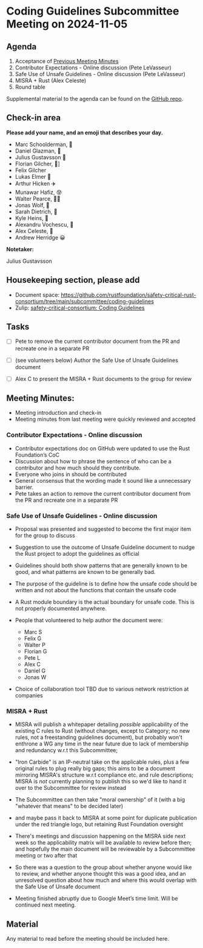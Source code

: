 # Coding Guidelines Subcommittee Meeting on 2024-11-05

## Agenda

1. Acceptance of [Previous Meeting Minutes](../2024-October-22/minutes.md)
2. Contributor Expectations - Online discussion (Pete LeVasseur)
3. Safe Use of Unsafe Guidelines - Online discussion (Pete LeVasseur)
4. MISRA + Rust (Alex Celeste)
5. Round table

Supplemental material to the agenda can be found on the [GitHub repo](https://github.com/rustfoundation/safety-critical-rust-consortium/tree/main/subcommittee/coding-guidelines).

## Check-in area

**Please add your name, and an emoji that describes your day.**

* Marc Schoolderman, 🤧
* Daniel Glazman, 🫥
* Julius Gustavsson 🙂
* Florian Gilcher, 🦀]
* Felix Gilcher
* Lukas Elmer 🚀
* Arthur Hicken ✈️
* Munawar Hafiz, 😰
* Walter Pearce, 😶‍🌫️
* Jonas Wolf, 🫥
* Sarah Dietrich, 🫥
* Kyle Heins, 🫥
* Alexandru Vochescu, 🙂
* Alex Celeste, 🫥
* Andrew Herridge 😀

**Notetaker:**

Julius Gustavsson


## Housekeeping section, please add

* Document space: https://github.com/rustfoundation/safety-critical-rust-consortium/tree/main/subcommittee/coding-guidelines
* Zulip: [safety-critical-consortium: Coding Guidelines](https://rust-lang.zulipchat.com/#narrow/channel/445688-safety-critical-consortium/topic/Coding.20Guidelines)

## Tasks

* [ ] Pete to remove the current contributor document from the PR and recreate one in a separate PR
* [ ] (see volunteers below) Author the Safe Use of Unsafe Guidelines document
* [ ] Alex C to present the MISRA + Rust documents to the group for review


## Meeting Minutes:

* Meeting introduction and check-in
* Meeting minutes from last meeting were quickly reviewed and accepted

### Contributor Expectations \- Online discussion

* Contributor expectations doc on GitHub were updated to use the Rust Foundation’s CoC
* Discussion about how to phrase the sentence of who can be a contributor and how much should they contribute.
* Everyone who joins in should be contributed
* General consensus that the wording made it sound like a unnecessary barrier.
* Pete takes an action to remove the current contributor document from the PR and recreate one in a separate PR


### Safe Use of Unsafe Guidelines \- Online discussion

* Proposal was presented and suggested to become the first major item for the group to discuss
* Suggestion to use the outcome of Unsafe Guideline document to nudge the Rust project to adopt the guidelines as official
* Guidelines should both show patterns that are generally known to be good, and what patterns are known to be generally bad.
* The purpose of the guideline is to define how the unsafe code should be written and not about the functions that contain the unsafe code
* A Rust module boundary is the actual boundary for unsafe code. This is not properly documented anywhere.
* People that volunteered to help author the document were:

  * Marc S
  * Felix G
  * Walter P
  * Florian G
  * Pete L
  * Alex C
  * Daniel G
  * Jonas W

* Choice of collaboration tool TBD due to various network restriction at companies

### MISRA \+ Rust

* MISRA will publish a whitepaper detailing _possible_ applicability of the existing C rules to Rust (without changes, except to Category; no new rules,
  not a freestanding guidelines document), but probably won't enthrone a WG any time in the near future due to lack of membership and redundancy w.r.t this Subcommittee;
* "Iron Carbide" is an IP-neutral take on the applicable rules, plus a few original rules to plug really big gaps; this aims to be a document mirroring
  MISRA's structure w.r.t compliance etc. and rule descriptions; MISRA is _not_ currently planning to publish this so we'd like to hand it over to the Subcommittee for review instead
* The Subcommittee can then take "moral ownership" of it (with a big "whatever that means" to be decided later)
* and maybe pass it back to MISRA at some point for duplicate publication under the red triangle logo, but retaining Rust Foundation oversight
* There's meetings and discussion happening on the MISRA side next week so the applicability matrix will be available to review before then; and hopefully the main
  document will be reviewable by a Subcommittee meeting or two after that
* So there was a question to the group about whether anyone would like to review, and whether anyone thought this was a good idea, and an unresolved question about how much and where
  this would overlap with the Safe Use of Unsafe document


* Meeting finished abruptly due to Google Meet’s time limit. Will be continued next meeting.

## Material

Any material to read before the meeting should be included here.
